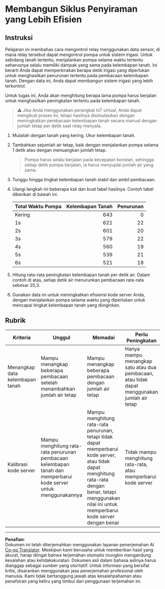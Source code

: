 <!--
CO_OP_TRANSLATOR_METADATA:
{
  "original_hash": "ed0fbd6aed084bfba7d5e2f206968c50",
  "translation_date": "2025-08-27T21:35:54+00:00",
  "source_file": "2-farm/lessons/3-automated-plant-watering/assignment.md",
  "language_code": "id"
}
-->
# Membangun Siklus Penyiraman yang Lebih Efisien

## Instruksi

Pelajaran ini membahas cara mengontrol relay menggunakan data sensor, di mana relay tersebut dapat mengontrol pompa untuk sistem irigasi. Untuk sebidang tanah tertentu, menjalankan pompa selama waktu tertentu seharusnya selalu memiliki dampak yang sama pada kelembapan tanah. Ini berarti Anda dapat memperkirakan berapa detik irigasi yang diperlukan untuk menghasilkan penurunan tertentu pada pembacaan kelembapan tanah. Dengan data ini, Anda dapat membangun sistem irigasi yang lebih terkontrol.

Untuk tugas ini, Anda akan menghitung berapa lama pompa harus berjalan untuk menghasilkan peningkatan tertentu pada kelembapan tanah.

> ⚠️ Jika Anda menggunakan perangkat IoT virtual, Anda dapat mengikuti proses ini, tetapi hasilnya disimulasikan dengan meningkatkan pembacaan kelembapan tanah secara manual dengan jumlah tetap per detik saat relay menyala.

1. Mulailah dengan tanah yang kering. Ukur kelembapan tanah.

1. Tambahkan sejumlah air tetap, baik dengan menjalankan pompa selama 1 detik atau dengan menuangkan jumlah tetap.

    > Pompa harus selalu berjalan pada kecepatan konstan, sehingga setiap detik pompa berjalan, ia harus menyuplai jumlah air yang sama.

1. Tunggu hingga tingkat kelembapan tanah stabil dan ambil pembacaan.

1. Ulangi langkah ini beberapa kali dan buat tabel hasilnya. Contoh tabel diberikan di bawah ini.

    | Total Waktu Pompa | Kelembapan Tanah | Penurunan |
    | --- | --: | -: |
    | Kering | 643 |  0 |
    | 1s  | 621 | 22 |
    | 2s  | 601 | 20 |
    | 3s  | 579 | 22 |
    | 4s  | 560 | 19 |
    | 5s  | 539 | 21 |
    | 6s  | 521 | 18 |

1. Hitung rata-rata peningkatan kelembapan tanah per detik air. Dalam contoh di atas, setiap detik air menurunkan pembacaan rata-rata sebesar 20,3.

1. Gunakan data ini untuk meningkatkan efisiensi kode server Anda, dengan menjalankan pompa selama waktu yang diperlukan untuk mencapai tingkat kelembapan tanah yang diinginkan.

## Rubrik

| Kriteria | Unggul | Memadai | Perlu Peningkatan |
| -------- | ------- | -------- | ----------------- |
| Menangkap data kelembapan tanah | Mampu menangkap beberapa pembacaan setelah menambahkan jumlah air tetap | Mampu menangkap beberapa pembacaan dengan jumlah air tetap | Hanya mampu menangkap satu atau dua pembacaan, atau tidak dapat menggunakan jumlah air tetap |
| Kalibrasi kode server | Mampu menghitung rata-rata penurunan pembacaan kelembapan tanah dan memperbarui kode server untuk menggunakannya | Mampu menghitung rata-rata penurunan, tetapi tidak dapat memperbarui kode server, atau tidak dapat menghitung rata-rata dengan benar, tetapi menggunakan nilai ini untuk memperbarui kode server dengan benar | Tidak mampu menghitung rata-rata, atau memperbarui kode server |

---

**Penafian**:  
Dokumen ini telah diterjemahkan menggunakan layanan penerjemahan AI [Co-op Translator](https://github.com/Azure/co-op-translator). Meskipun kami berusaha untuk memberikan hasil yang akurat, harap diingat bahwa terjemahan otomatis mungkin mengandung kesalahan atau ketidakakuratan. Dokumen asli dalam bahasa aslinya harus dianggap sebagai sumber yang otoritatif. Untuk informasi yang bersifat kritis, disarankan menggunakan jasa penerjemahan profesional oleh manusia. Kami tidak bertanggung jawab atas kesalahpahaman atau penafsiran yang keliru yang timbul dari penggunaan terjemahan ini.
